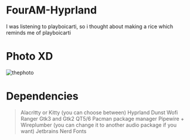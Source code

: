 # FourAM-Hyprland
I was listening to playboicarti, so i thought about making a rice which reminds me of playboicarti
# Photo XD
![thephoto](https://github.com/Tryware/FourAM-Hyprland/assets/82564850/df44a526-dc83-4014-8117-3333ea7a3cf2)

# Dependencies
> Alacritty or Kitty (you can choose between)
> Hyprland
> Dunst
> Wofi
> Ranger
> Gtk3 and Gtk2
> QT5/6
> Pacman package manager
> Pipewire + Wireplumber (you can change it to another audio package if you want)
> Jetbrains Nerd Fonts
